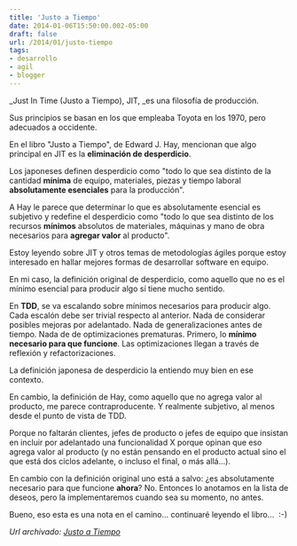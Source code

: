 ```yaml
---
title: 'Justo a Tiempo'
date: 2014-01-06T15:50:00.002-05:00
draft: false
url: /2014/01/justo-tiempo
tags: 
- desarrollo
- agil
- blogger
---
```


_Just In Time (Justo a Tiempo), JIT, _es una filosofía de producción.  
  
Sus principios se basan en los que empleaba Toyota en los 1970, pero adecuados a occidente.  
  
En el libro "Justo a Tiempo", de Edward J. Hay, mencionan que algo principal en JIT es la **eliminación de desperdicio**.  
  
Los japoneses definen desperdicio como "todo lo que sea distinto de la cantidad **mínima** de equipo, materiales, piezas y tiempo laboral **absolutamente esenciales** para la producción".  
  
A Hay le parece que determinar lo que es absolutamente esencial es subjetivo y redefine el desperdicio como "todo lo que sea distinto de los recursos **mínimos** absolutos de materiales, máquinas y mano de obra necesarios para **agregar valor** al producto".  
  
Estoy leyendo sobre JIT y otros temas de metodologías ágiles porque estoy interesado en hallar mejores formas de desarrollar software en equipo.  
  
En mi caso, la definición original de desperdicio, como aquello que no es el mínimo esencial para producir algo sí tiene mucho sentido.  
  
En **TDD**, se va escalando sobre mínimos necesarios para producir algo. Cada escalón debe ser trivial respecto al anterior. Nada de considerar posibles mejoras por adelantado. Nada de generalizaciones antes de tiempo. Nada de de optimizaciones prematuras. Primero, lo **mínimo necesario para que funcione**. Las optimizaciones llegan a través de reflexión y refactorizaciones.  
  
La definición japonesa de desperdicio la entiendo muy bien en ese contexto.  
  
En cambio, la definición de Hay, como aquello que no agrega valor al producto, me parece contraproducente. Y realmente subjetivo, al menos desde el punto de vista de TDD.  
  
Porque no faltarán clientes, jefes de producto o jefes de equipo que insistan en incluir por adelantado una funcionalidad X porque opinan que eso agrega valor al producto (y no están pensando en el producto actual sino el que está dos ciclos adelante, o incluso el final, o más allá...).  
  
En cambio con la definición original uno está a salvo: ¿es absolutamente necesario para que funcione **ahora**? No. Entonces lo anotamos en la lista de deseos, pero la implementaremos cuando sea su momento, no antes.  
  
Bueno, eso esta es una nota en el camino... continuaré leyendo el libro...  :-)

_*Url archivado: [Justo a Tiempo](https://akcdev.blogspot.com/2014/01/justo-tiempo.html)*_
